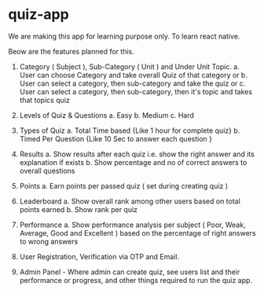 # quiz-app

We are making this app for learning purpose only. To learn react native. 

Beow are the features planned for this.

1. Category ( Subject ), Sub-Category ( Unit ) and Under Unit Topic.
  a. User can choose Category and take overall Quiz of that category or
  b. User can select a category, then sub-category and take the quiz or
  c. User can select a category, then sub-category, then it's topic and takes that topics quiz

2. Levels of Quiz & Questions
  a. Easy
  b. Medium
  c. Hard

3. Types of Quiz 
  a. Total Time based {Like 1 hour for complete quiz} 
  b. Timed Per Question {Like 10 Sec to answer each question }
  
4. Results
  a. Show results after each quiz i.e. show the right answer and its explanation if exists
  b. Show percentage and no of correct answers to overall questions

5. Points
  a. Earn points per passed quiz ( set during creating quiz )

6. Leaderboard
  a. Show overall rank among other users based on total points earned 
  b. Show rank per quiz

7. Performance
  a. Show performance analysis per subject ( Poor, Weak, Average, Good and Excellent ) based on the percentage of right answers to wrong answers 

8. User Registration, Verification via OTP and Email.

9. Admin Panel - Where admin can create quiz, see users list and their performance or progress, and other things required to run the quiz app.
